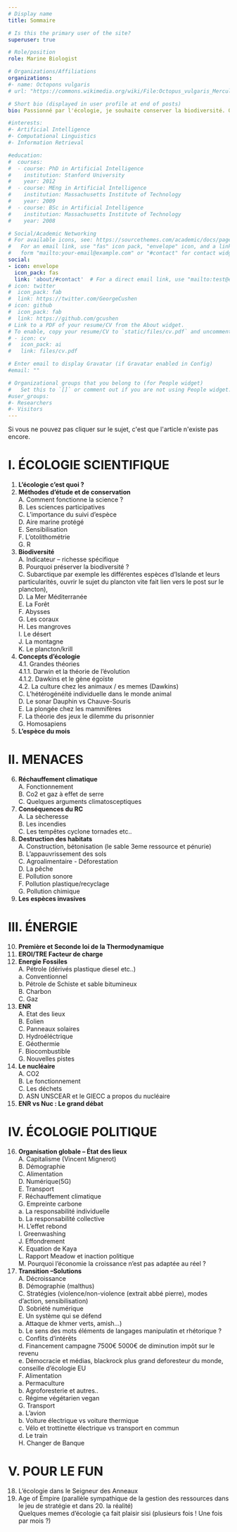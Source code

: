 ```yaml
---
# Display name
title: Sommaire

# Is this the primary user of the site?
superuser: true

# Role/position
role: Marine Biologist

# Organizations/Affiliations
organizations:
#- name: Octopons vulgaris
# url: "https://commons.wikimedia.org/wiki/File:Octopus_vulgaris_Merculiano.jpg"

# Short bio (displayed in user profile at end of posts)
bio: Passionné par l'écologie, je souhaite conserver la biodiversité. Octopons vulgaris regroupe mes sites dédiés à la vulgarisation afin de transmettre connaissances et outils permettant la conservation de la biodiversité.

#interests:
#- Artificial Intelligence
#- Computational Linguistics
#- Information Retrieval

#education:
#  courses:
#  - course: PhD in Artificial Intelligence
#    institution: Stanford University
#    year: 2012
#  - course: MEng in Artificial Intelligence
#    institution: Massachusetts Institute of Technology
#    year: 2009
#  - course: BSc in Artificial Intelligence
#    institution: Massachusetts Institute of Technology
#    year: 2008

# Social/Academic Networking
# For available icons, see: https://sourcethemes.com/academic/docs/page-builder/#icons
#   For an email link, use "fas" icon pack, "envelope" icon, and a link in the
#   form "mailto:your-email@example.com" or "#contact" for contact widget.
social:
- icon: envelope
  icon_pack: fas
  link: 'about/#contact'  # For a direct email link, use "mailto:test@example.org".
# icon: twitter
#  icon_pack: fab
#  link: https://twitter.com/GeorgeCushen
# icon: github
#  icon_pack: fab
#  link: https://github.com/gcushen
# Link to a PDF of your resume/CV from the About widget.
# To enable, copy your resume/CV to `static/files/cv.pdf` and uncomment the lines below.
# - icon: cv
#   icon_pack: ai
#   link: files/cv.pdf

# Enter email to display Gravatar (if Gravatar enabled in Config)
#email: ""

# Organizational groups that you belong to (for People widget)
#   Set this to `[]` or comment out if you are not using People widget.
#user_groups:
#- Researchers
#- Visitors
---
```


Si vous ne pouvez pas cliquer sur le sujet, c'est que l'article n'existe pas encore. 


# I.	ÉCOLOGIE SCIENTIFIQUE 
1.	**L’écologie c’est quoi ?**  
2.	**Méthodes d’étude et de conservation**  
A.	Comment fonctionne la science ?  
B.	Les sciences participatives  
C.	L’importance du suivi d’espèce  
D.	Aire marine protégé  
E.	Sensibilisation  
F.	L’otolithométrie  
G.	R  
3.	**Biodiversité**  
A.	Indicateur – richesse spécifique  
B.	Pourquoi préserver la biodiversité ?   
C.	Subarctique par exemple les différentes espèces d’Islande et leurs particularités, ouvrir le sujet du plancton vite fait lien vers le post sur le plancton),  
D.	La Mer Méditerranée  
E.	La Forêt  
F.	Abysses  
G.	Les coraux  
H.	Les mangroves  
I.	Le désert  
J.	La montagne  
K.	Le plancton/krill   
4.	**Concepts d’écologie**  
4.1.	Grandes théories  
4.1.1.	Darwin et la théorie de l’évolution  
4.1.2.	Dawkins et le gène égoïste  
4.2.	La culture chez les animaux / es memes (Dawkins)  
C.	L’hétérogénéité individuelle dans le monde animal  
D.	Le sonar Dauphin vs Chauve-Souris  
E.	La plongée chez les mammifères    
F.	La théorie des jeux le dilemme du prisonnier  
G.	Homosapiens  
5.	**L’espèce du mois**   

# II.	MENACES
6.	**Réchauffement climatique**  
A.	Fonctionnement  
B.	Co2 et gaz à effet de serre  
C.	Quelques arguments climatosceptiques  
7.	**Conséquences du RC**  
A.	La sècheresse  
B.	Les incendies  
C.	Les tempêtes cyclone tornades etc..  
8.	**Destruction des habitats**  
A.	Construction, bétonisation (le sable 3eme ressource et pénurie)  
B.	L’appauvrissement des sols  
C.	Agroalimentaire - Déforestation  
D.	La pêche  
E.	Pollution sonore  
F.	Pollution plastique/recyclage  
G.	Pollution chimique  
9.	**Les espèces invasives**  

# III.	ÉNERGIE  
10.	**Première et Seconde loi de la Thermodynamique**  
11.	**EROI/TRE Facteur de charge**  
12.	**Energie Fossiles**  
A.	Pétrole (dérivés plastique diesel etc..)  
a.	Conventionnel  
b.	Pétrole de Schiste et sable bitumineux   
B.	Charbon  
C.	Gaz  
13.	**ENR**  
A.	Etat des lieux  
B.	Eolien  
C.	Panneaux solaires  
D.	Hydroéléctrique  
E.	Géothermie  
F.	Biocombustible  
G.	Nouvelles pistes  
14.	**Le nucléaire**   
A.	CO2  
B.	Le fonctionnement   
C.	Les déchets  
D.	ASN UNSCEAR et le GIECC a propos du nucléaire  
15.	**ENR vs Nuc : Le grand débat**  
  
# IV.	ÉCOLOGIE POLITIQUE  
16.	**Organisation globale – État des lieux**  
A.	Capitalisme (Vincent Mignerot)  
B.	Démographie   
C.	Alimentation  
D.	Numérique(5G)   
E.	Transport  
F.	Réchauffement climatique  
G.	Empreinte carbone   
a.	La responsabilité individuelle  
b.	La responsabilité collective  
H.	L’effet rebond  
I.	Greenwashing    
J.	Effondrement  
K.	Equation de Kaya  
L.	Rapport Meadow et inaction politique  
M.	Pourquoi l’économie la croissance n’est pas adaptée au réel ?  
17.	**Transition –Solutions**  
A.	Décroissance  
B.	Démographie (malthus)  
C.	Stratégies (violence/non-violence (extrait abbé pierre), modes d’action, sensibilisation)  
D.	Sobriété numérique    
E.	Un système qui se défend    
a.	Attaque de khmer verts, amish…)   
b.	Le sens des mots éléments de langages manipulatin et rhétorique ?   
c.	Conflits d’intérêts   
d.	Financement campagne 7500€ 5000€ de diminution impôt sur le revenu  
e.	Démocracie et médias, blackrock plus grand deforesteur du monde, conseille d’écologie EU  
F.	Alimentation  
a.	Permaculture  
b.	Agroforesterie et autres..  
c.	Régime végétarien vegan  
G.	Transport   
a.	L’avion  
b.	Voiture électrique vs voiture thermique  
c.	Vélo et trottinette électrique vs transport en commun  
d.	Le train  
H.	Changer de Banque    

# V.	POUR LE FUN  
18.  L’écologie dans le Seigneur des Anneaux
19.  Age of Empire (parallèle sympathique de la gestion des ressources dans le jeu de stratégie et dans 20.  la réalité)  
Quelques memes d’écologie ça fait plaisir sisi (plusieurs fois ! Une fois par mois ?)  

